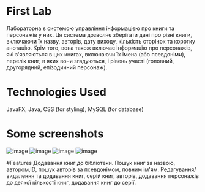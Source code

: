 # First Lab

Лабораторна   є системою управління інформацією про книги та персонажів у них. Ця система дозволяє зберігати дані про різні книги, включаючи їх назву, авторів, дату виходу, кількість сторінок та коротку анотацію. Крім того, вона також включає інформацію про персонажів, які з'являються в цих книгах, включаючи їх імена (або псевдоніми), перелік книг, в яких вони згадуються, і рівень участі (головний, другорядний, епізодичний персонаж).

# Technologies Used
JavaFX,
Java,
CSS (for styling),
MySQL (for database)
# Some screenshots
![image](https://github.com/Nastya231213/FirstLab/assets/122891769/971569bd-f97b-4a2b-a070-71ff59b04dbd)
![image](https://github.com/Nastya231213/FirstLab/assets/122891769/43df1582-bc29-4ea3-99ad-812ef2e07f49)
![image](https://github.com/Nastya231213/FirstLab/assets/122891769/504ec44e-ef97-43c6-944a-6bfa25334d7d)
![image](https://github.com/Nastya231213/FirstLab/assets/122891769/4c88c702-3b08-4222-b74b-2e72d0679033)

#Features
Додавання книг до бібліотеки.
Пошук книг за назвою, автором,ID, пошук авторів за псевдонімом, повним ім'ям.
Редагування/видалення та додавання книг, серій книг, авторів,  додавання персонажів до деякої кількості книг, додавання книг до серії. 
